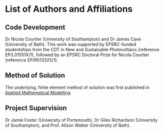 # List of Authors and Affiliations

## Code Development

Dr Nicola Courtier (University of Southampton) and
Dr James Cave (University of Bath).
This work was supported by EPSRC-funded studentships from
the CDT in New and Sustainable Photovoltaics (reference EP/L01551X/1), followed by an EPSRC Doctoral Prize for Nicola Courtier (reference EP/R513325/1).


## Method of Solution

The underlying, finite element method of solution was first published in [Applied Mathematical Modelling](https://doi.org/10.1016/j.apm.2018.06.051).


## Project Supervision

Dr Jamie Foster (University of Portsmouth),
Dr Giles Richardson (University of Southampton), and
Prof. Alison Walker (University of Bath).
